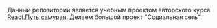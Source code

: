 ﻿Данный репозиторий является учебным проектом авторского курса [React.Путь самурая](https://www.youtube.com/watch?v=gb7gMluAeao&list=PLcvhF2Wqh7DNVy1OCUpG3i5lyxyBWhGZ8). Делаем большой проект "Социальная сеть".

